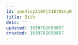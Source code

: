 ```yaml
---
id: yue4ioy210Oj348t0SeuR
title: Sith
desc: ''
updated: 1639762693857
created: 1639762693857
---
```


